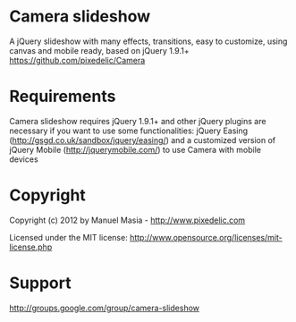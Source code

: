 # Camera slideshow 
A jQuery slideshow with many effects, transitions, easy to customize, using canvas and mobile ready, based on jQuery 1.9.1+
https://github.com/pixedelic/Camera

# Requirements
Camera slideshow requires jQuery 1.9.1+ and other jQuery plugins are necessary if you want to use some functionalities: jQuery Easing (http://gsgd.co.uk/sandbox/jquery/easing/) and a customized version of jQuery Mobile (http://jquerymobile.com/) to use Camera with mobile devices

# Copyright
Copyright (c) 2012 by Manuel Masia - http://www.pixedelic.com

Licensed under the MIT license: http://www.opensource.org/licenses/mit-license.php

# Support
http://groups.google.com/group/camera-slideshow

